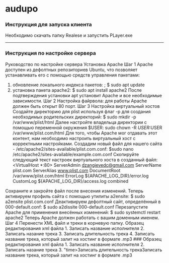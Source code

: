 # audupo
### Инструкция для запуска клиента
Необходимо скачать папку Realese и запустить PLayer.exe
***

### Инструкция по настройке сервера 
Руководство по настройке сервера
Установка Apache
Шаг 1
Apache доступен из дефолтных репозиториев Ubuntu, что позволяет устанавливать его с
помощью средств управления пакетами:
1. обновление локального индекса пакетов: ; $ sudo apt update
2. установка пакета apache2: $ sudo apt install apache2
После подтверждения установки apt установит Apache и все необходимые зависимости.
Шаг 2
Настройка файрвола: для работы Apache должен быть открыт 80 порт.
Шаг 3
Настройка виртуальный хостов
Создайте директорию для plist используя флаг -p для создания необходимых
родительских директорий: $ sudo mkdir -p /var/www/plist/html
Далее настройте владельца директории с помощью переменной окружения $USER:
sudo chown -R $USER:$USER /var/www/plist.com/html
Для того, чтобы Apache мог отдавать этот контент, нам необходимо настроить
виртуальный хост с корректными настройками. Cоздадим новый файл для нашего сайта -
/etc/apache2/sites-available/plist.com.conf:
$sudo nano /etc/apache2/sites-available/example.com.conf
Скопируйте следующий текст настроек виртуального хоста в созданный файл:
<VirtualHost *:80>
 ServerAdmin dzangievedc@gmail.com
 ServerName plist.com
 ServerAlias www.plist.com
 DocumentRoot /var/www/plist.com/html
 ErrorLog ${APACHE_LOG_DIR}/error.log
 CustomLog ${APACHE_LOG_DIR}/access.log combined
</VirtualHost>
Сохраните и закройте файл после внесения изменений.
Теперь активируем профиль сайта с помощью утилиты a2ensite:
$ sudo a2ensite plist.com.conf
Деактивируем дефолтный сайт, определённый в 000-default.conf:
$ sudo a2dissite 000-default.conf
Перезапустите Apache для применения внесённых изменений:
$ sudo systemctl restart apache2
Теперь Apache должен работать с вашим доменным именем.
Шаг 4
Перенести XML файл и треки в корневую папку.
Образец редактирования xml файла
1. <audio_group_name>Записать название исполнителя</audio_group_name>
2. <track_name>Записать назание трека</track_name>
3. <time>Записать длительноcть трека</time>
4. <url>Записать название трека, который залит на хостинг в формате .mp3</url>
### Образец редактирования xml файла
1. <audio_group_name>Записать название исполнителя</audio_group_name> 
2. <track_name>Записать назание трека</track_name>
3. "time>Записать длительноcть трека</time"
4. "url>Записать название трека, который залит на хостинг в формате .mp3</url"

